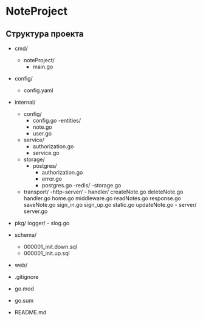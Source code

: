# NoteProject

## Структура проекта

- cmd/
    - noteProject/
        - main.go

- config/
    - config.yaml

- internal/
    - config/
        - config.go
    -entities/
        - note.go
        - user.go
    - service/
        - authorization.go
        - service.go
    - storage/
        - postgres/
          - authorization.go
          - error.go
          - postgres.go
        -redis/
        -storage.go
    - transport/
        -http-server/
          - handler/
              createNote.go
              deleteNote.go
              handler.go
              home.go
              middleware.go
              readNotes.go
              response.go
              saveNote.go
              sign_in.go
              sign_up.go
              static.go
              updateNote.go
          - server/
              server.go
- pkg/
    logger/
          - slog.go
- schema/
    - 000001_init.down.sql
    - 000001_init.up.sql
- web/
- .gitignore
- go.mod
- go.sum
- README.md
